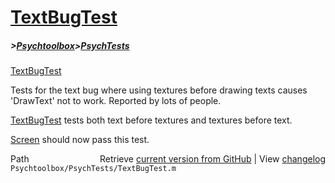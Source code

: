 # [TextBugTest](TextBugTest)
##### >[Psychtoolbox](Psychtoolbox)>[PsychTests](PsychTests)

[TextBugTest](TextBugTest)  
  
Tests for the text bug where using textures before drawing texts causes  
'DrawText' not to work.  Reported by lots of people.  
  
[TextBugTest](TextBugTest) tests both text before textures and textures before text.    
  
[Screen](Screen) should now pass this test.  




<div class="code_header" style="text-align:right;">
  <span style="float:left;">Path&nbsp;&nbsp;</span> <span class="counter">Retrieve <a href=
  "https://raw.github.com/Psychtoolbox-3/Psychtoolbox-3/beta/Psychtoolbox/PsychTests/TextBugTest.m">current version from GitHub</a> | View <a href=
  "https://github.com/Psychtoolbox-3/Psychtoolbox-3/commits/beta/Psychtoolbox/PsychTests/TextBugTest.m">changelog</a></span>
</div>
<div class="code">
  <code>Psychtoolbox/PsychTests/TextBugTest.m</code>
</div>

